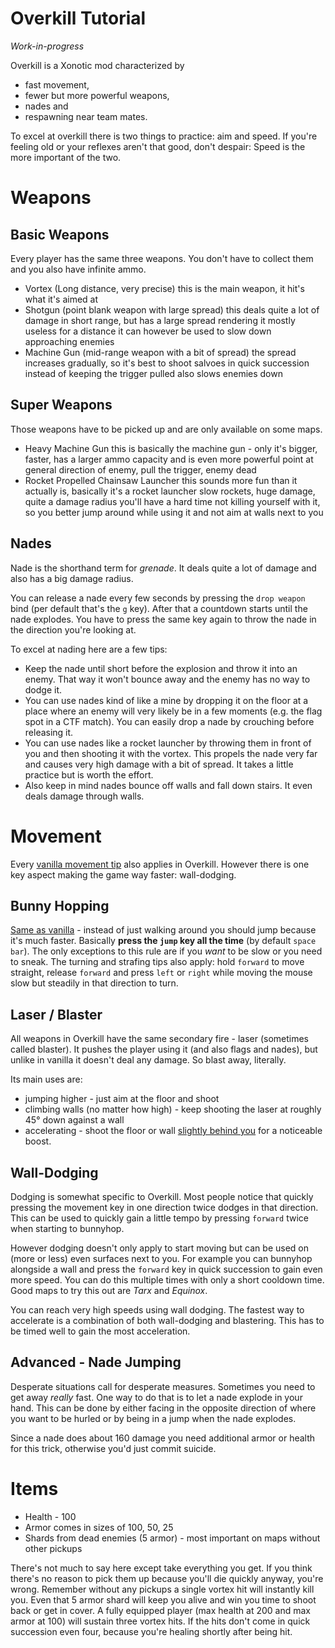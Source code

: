 Overkill Tutorial
=================

*Work-in-progress*

Overkill is a Xonotic mod characterized by

- fast movement,
- fewer but more powerful weapons,
- nades and
- respawning near team mates.

To excel at overkill there is two things to practice: aim and speed. If you're feeling old or your reflexes aren't that good, don't despair: Speed is the more important of the two.


Weapons
=======

Basic Weapons
-------------

Every player has the same three weapons. You don't have to collect them and you also have infinite ammo.

- Vortex (Long distance, very precise)
this is the main weapon, it hit's what it's aimed at
- Shotgun (point blank weapon with large spread)
this deals quite a lot of damage in short range, but has a large spread rendering it mostly useless for a distance
it can however be used to slow down approaching enemies
- Machine Gun (mid-range weapon with a bit of spread)
the spread increases gradually, so it's best to shoot salvoes in quick succession instead of keeping the trigger pulled
also slows enemies down

Super Weapons
-------------

Those weapons have to be picked up and are only available on some maps.
 
- Heavy Machine Gun
this is basically the machine gun - only it's bigger, faster, has a larger ammo capacity and is even more powerful
point at general direction of enemy, pull the trigger, enemy dead
- Rocket Propelled Chainsaw Launcher
this sounds more fun than it actually is, basically it's a rocket launcher
slow rockets, huge damage, quite a damage radius
you'll have a hard time not killing yourself with it, so you better jump around while using it and not aim at walls next to you

Nades
-----

Nade is the shorthand term for *grenade*. It deals quite a lot of damage and also has a big damage radius.

You can release a nade every few seconds by pressing the `drop weapon` bind (per default that's the `g` key). After that a countdown starts until the nade explodes. You have to press the same key again to throw the nade in the direction you're looking at.

To excel at nading here are a few tips:

* Keep the nade until short before the explosion and throw it into an enemy. That way it won't bounce away and the enemy has no way to dodge it.
* You can use nades kind of like a mine by dropping it on the floor at a place where an enemy will very likely be in a few moments (e.g. the flag spot in a CTF match). You can easily drop a nade by crouching before releasing it.
* You can use nades like a rocket launcher by throwing them in front of you and then shooting it with the vortex. This propels the nade very far and causes very high damage with a bit of spread. It takes a little practice but is worth the effort.
* Also keep in mind nades bounce off walls and fall down stairs. It even deals damage through walls.


Movement
========

Every [vanilla movement tip](Halogenes_Newbie_Corner#movement) also applies in Overkill. However there is one key aspect making the game way faster: wall-dodging.

Bunny Hopping
-------------

[Same as vanilla](Halogenes_Newbie_Corner#bunny-hopping) - instead of just walking around you should jump because it's much faster. Basically **press the `jump` key all the time** (by default `space bar`). The only exceptions to this rule are if you *want* to be slow or you need to sneak. The turning and strafing tips also apply: hold `forward` to move straight, release `forward` and press `left` or `right` while moving the mouse slow but steadily in that direction to turn.

Laser / Blaster
---------------

All weapons in Overkill have the same secondary fire - laser (sometimes called blaster). It pushes the player using it (and also flags and nades), but unlike in vanilla it doesn't deal any damage. So blast away, literally.

Its main uses are:

- jumping higher - just aim at the floor and shoot
- climbing walls (no matter how high) - keep shooting the laser at roughly 45° down against a wall
- accelerating - shoot the floor or wall [slightly behind you](Halogenes_Newbie_Corner#wall-blastering) for a noticeable boost.

Wall-Dodging
------------

Dodging is somewhat specific to Overkill. Most people notice that quickly pressing the movement key in one direction twice dodges in that direction. This can be used to quickly gain a little tempo by pressing `forward` twice when starting to bunnyhop.

However dodging doesn't only apply to start moving but can be used on (more or less) even surfaces next to you. For example you can bunnyhop alongside a wall and press the `forward` key in quick succession to gain even more speed. You can do this multiple times with only a short cooldown time. Good maps to try this out are *Tarx* and *Equinox*.

You can reach very high speeds using wall dodging. The fastest way to accelerate is a combination of both wall-dodging and blastering. This has to be timed well to gain the most acceleration.

Advanced - Nade Jumping
-----------------------

Desperate situations call for desperate measures. Sometimes you need to get away *really* fast. One way to do that is to let a nade explode in your hand. This can be done by either facing in the opposite direction of where you want to be hurled or by being in a jump when the nade explodes.

Since a nade does about 160 damage you need additional armor or health for this trick, otherwise you'd just commit suicide.

Items
=====

- Health - 100
- Armor comes in sizes of 100, 50, 25
- Shards from dead enemies (5 armor) - most important on maps without other pickups

There's not much to say here except take everything you get. If you think there's no reason to pick them up because you'll die quickly anyway, you're wrong. Remember without any pickups a single vortex hit will instantly kill you. Even that 5 armor shard will keep you alive and win you time to shoot back or get in cover. A fully equipped player (max health at 200 and max armor at 100) will sustain three vortex hits. If the hits don't come in quick succession even four, because you're healing shortly after being hit.